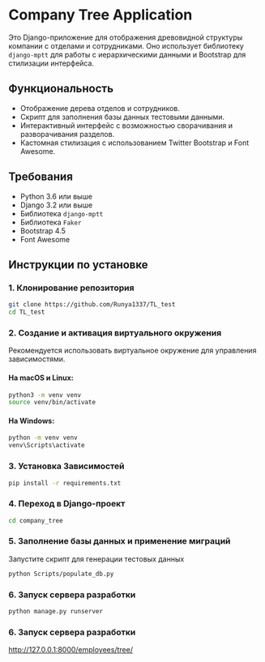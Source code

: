 # Company Tree Application

Это Django-приложение для отображения древовидной структуры компании с отделами и сотрудниками. Оно использует библиотеку `django-mptt` для работы с иерархическими данными и Bootstrap для стилизации интерфейса.

## Функциональность

- Отображение дерева отделов и сотрудников.
- Скрипт для заполнения базы данных тестовыми данными.
- Интерактивный интерфейс с возможностью сворачивания и разворачивания разделов.
- Кастомная стилизация с использованием Twitter Bootstrap и Font Awesome.

## Требования

- Python 3.6 или выше
- Django 3.2 или выше
- Библиотека `django-mptt`
- Библиотека `Faker`
- Bootstrap 4.5
- Font Awesome

## Инструкции по установке

### 1. Клонирование репозитория

```bash
git clone https://github.com/Runya1337/TL_test
cd TL_test
```

### 2. Создание и активация виртуального окружения
Рекомендуется использовать виртуальное окружение для управления зависимостями.
#### На macOS и Linux:

```bash
python3 -m venv venv
source venv/bin/activate
```
#### На Windows:
```bash
python -m venv venv
venv\Scripts\activate
```
### 3. Установка Зависимостей 
```bash
pip install -r requirements.txt
```
### 4. Переход в Django-проект 
```bash
cd company_tree
```
### 5. Заполнение базы данных и применение миграций
Запустите скрипт для генерации тестовых данных
```bash
python Scripts/populate_db.py
```
### 6. Запуск сервера разработки
```bash
python manage.py runserver
```
### 6. Запуск сервера разработки
http://127.0.0.1:8000/employees/tree/




